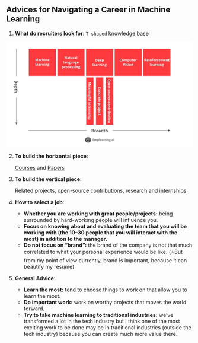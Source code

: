 ## Advices for Navigating a Career in Machine Learning

1. **What do recruiters look for**: `T-shaped` knowledge base

![img](pic/T-shaped-knowlege-base.png)

2. **To build the horizontal piece**:

   [Courses](https://github.com/kmario23/deep-learning-drizzle) and [Papers](./advices-for-paper-reading.md)

3. **To build the vertical piece**:

   Related projects, open-source contributions, research and internships

4. **How to select a job**:

   + **Whether you are working with great people/projects:** being surrounded by hard-working people will influence you.
   + **Focus on knowing about and evaluating the team that you will be working with (the 10–30 people that you will interact with the most) in addition to the manager.**
   + **Do not focus on “brand”:** the brand of the company is not that much correlated to what your personal experience would be like. (⭐️But from my point of view currently, brand is important, because it can beautify my resume)

5. **General Advice**:

   + **Learn the most:** tend to choose things to work on that allow you to learn the most.
   + **Do important work:** work on worthy projects that moves the world forward.
   + **Try to take machine learning to traditional industries:** we’ve transformed a lot in the tech industry but I think one of the most exciting work to be done may be in traditional industries (outside the tech industry) because you can create much more value there.